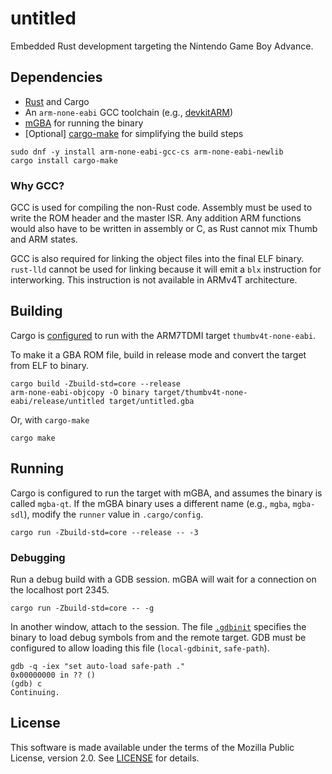 # untitled

Embedded Rust development targeting the Nintendo Game Boy Advance.

## Dependencies

- [Rust] and Cargo
- An `arm-none-eabi` GCC toolchain (e.g., [devkitARM])
- [mGBA] for running the binary
- \[Optional\] [cargo-make] for simplifying the build steps

```
sudo dnf -y install arm-none-eabi-gcc-cs arm-none-eabi-newlib
cargo install cargo-make
```

### Why GCC?

GCC is used for compiling the non-Rust code. Assembly must be used to write the
ROM header and the master ISR. Any addition ARM functions would also have to be
written in assembly or C, as Rust cannot mix Thumb and ARM states.

GCC is also required for linking the object files into the final ELF binary.
`rust-lld` cannot be used for linking because it will emit a `blx` instruction
for interworking. This instruction is not available in ARMv4T architecture.

## Building

Cargo is [configured][cargo-config] to run with the ARM7TDMI target
`thumbv4t-none-eabi`.

To make it a GBA ROM file, build in release mode and convert the target from
ELF to binary.

```
cargo build -Zbuild-std=core --release
arm-none-eabi-objcopy -O binary target/thumbv4t-none-eabi/release/untitled target/untitled.gba
```

Or, with `cargo-make`

```
cargo make
```

## Running

Cargo is configured to run the target with mGBA, and assumes the binary is
called `mgba-qt`. If the mGBA binary uses a different name (e.g., `mgba`,
`mgba-sdl`), modify the `runner` value in `.cargo/config`.

```
cargo run -Zbuild-std=core --release -- -3
```

### Debugging

Run a debug build with a GDB session. mGBA will wait for a connection on the
localhost port 2345.

```
cargo run -Zbuild-std=core -- -g
```

In another window, attach to the session. The file [`.gdbinit`][gdbinit]
specifies the binary to load debug symbols from and the remote target. GDB must
be configured to allow loading this file (`local-gdbinit`, `safe-path`).

```
gdb -q -iex "set auto-load safe-path ."
0x00000000 in ?? ()
(gdb) c
Continuing.
```

## License

This software is made available under the terms of the Mozilla Public License,
version 2.0. See [LICENSE](./LICENSES/MPL-2.0.txt) for details.

[Rust]: https://www.rust-lang.org/
[cargo-config]: https://doc.rust-lang.org/cargo/reference/config.html
[cargo-make]: https://github.com/sagiegurari/cargo-make
[devkitARM]: https://devkitpro.org/wiki/Getting_Started
[gdbinit]: https://sourceware.org/gdb/onlinedocs/gdb/gdbinit-man.html
[mGBA]: https://mgba.io/
